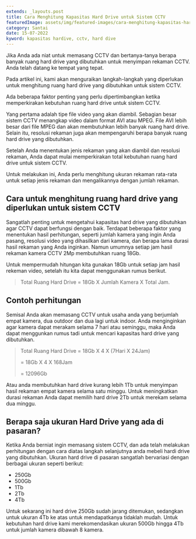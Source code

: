 ```yaml
---
extends: _layouts.post
title: Cara Menghitung Kapasitas Hard Drive untuk Sistem CCTV
featuredImage: assets/img/featured-images/cara-menghitung-kapasitas-hard-drive-untuk-sistem-cctv.jpg
category: Santai
date: 15-07-2022
kyword: kapasitas hardive, cctv, hard dive
---
```

Jika Anda ada niat untuk memasang CCTV dan bertanya-tanya berapa banyak ruang hard drive yang dibutuhkan untuk menyimpan rekaman CCTV. Anda telah datang ke tempat yang tepat.

Pada artikel ini, kami akan menguraikan langkah-langkah yang diperlukan untuk menghitung ruang hard drive yang dibutuhkan untuk sistem CCTV.

Ada beberapa faktor penting yang perlu dipertimbangkan ketika memperkirakan kebutuhan ruang hard drive untuk sistem CCTV. 

Yang pertama adalah tipe file video yang akan diambil. Sebagian besar sistem CCTV menangkap video dalam format AVI atau MPEG. File AVI lebih besar dari file MPEG dan akan membutuhkan lebih banyak ruang hard drive. Selain itu, resolusi rekaman juga akan mempengaruhi berapa banyak ruang hard drive yang dibutuhkan.

Setelah Anda menentukan jenis rekaman yang akan diambil dan resolusi rekaman, Anda dapat mulai memperkirakan total kebutuhan ruang hard drive untuk sistem CCTV.

Untuk melakukan ini, Anda perlu menghitung ukuran rekaman rata-rata untuk setiap jenis rekaman dan mengalikannya dengan jumlah rekaman.

## Cara untuk menghitung ruang hard drive yang diperlukan untuk sistem CCTV

Sangatlah penting untuk mengetahui kapasitas hard drive yang dibutuhkan agar CCTV dapat berfungsi dengan baik. Terdapat beberapa faktor yang menentukan hasil perhitungan, seperti jumlah kamera yang ingin Anda pasang, resolusi video yang dihasilkan dari kamera, dan berapa lama durasi hasil rekaman yang Anda inginkan. Namun umumnya setiap jam hasil rekaman kamera CCTV 2Mp membutuhkan ruang 18Gb.

Untuk mempermudah hitungan kita gunakan 18Gb untuk setiap jam hasil rekeman video, setelah itu kita dapat menggunakan rumus berikut.

> Total Ruang Hard Drive = 18Gb X Jumlah Kamera X Total Jam.

## Contoh perhitungan

Semisal Anda akan memasang CCTV untuk usaha anda yang berjumlah empat kamera, dua outdoor dan dua lagi untuk indoor. Anda menginginkan agar kamera dapat merakam selama 7 hari atau seminggu, maka Anda dapat menggunkan rumus tadi untuk mencari kapasitas hard drive yang dibutuhkan.

> Total Ruang Hard Drive = 18Gb X 4 X (7Hari X 24Jam)
> 
> = 18Gb X 4 X 168Jam
> 
> = 12096Gb

Atau anda membutuhkan hard drive kurang lebih 1Tb untuk menyimpan hasil rekaman empat kamera selama satu minggu. Untuk meningkatkan durasi rekaman Anda dapat memilih hard drive 2Tb untuk merekam selama dua minggu.

## Berapa saja ukuran Hard Drive yang ada di pasaran?

Ketika Anda berniat ingin memasang sistem CCTV, dan ada telah melakukan perhitungan dengan cara diatas langkah selanjutnya anda mebeli hardi drive yang dibutuhkan. Ukuran hard drive di pasaran sangatlah bervariasi dengan berbagai ukuran seperti berikut:

- 250Gb
- 500Gb
- 1Tb
- 2Tb
- 4Tb

Untuk sekarang ini hard drive 250Gb sudah jarang ditemukan, sedangkan untuk ukuran 4Tb ke atas untuk mendapatkanya tidaklah mudah. Untuk kebutuhan hard drive kami merekomendasikan ukuran 500Gb hingga 4Tb untuk jumlah kamera dibawah 8 kamera.